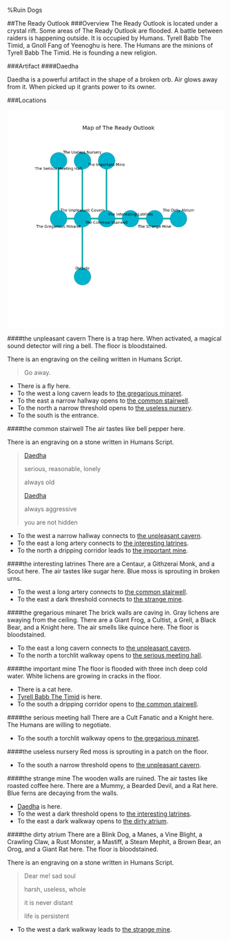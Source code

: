 %Ruin Dogs

##The Ready Outlook
###Overview
The Ready Outlook is located under a crystal rift. Some areas of The Ready Outlook are flooded. A battle between raiders is happening outside. It is occupied by Humans. <a name="Tyrell-Babb-The-Timid"></a>Tyrell Babb The Timid, a Gnoll Fang of Yeenoghu is here. The Humans are the minions of Tyrell Babb The Timid. He  is founding a new religion. 



###Artifact
####<a name="Daedha"></a>Daedha


Daedha is a powerful artifact in the shape of a broken orb. Air glows away from it. When picked up it grants power to its owner. 





###Locations


![](../v2/images/The-Ready-Outlook.png)

####<a name="the-unpleasant-cavern"></a>the unpleasant cavern
There is a trap here. When activated, a magical sound detector will ring a bell. The floor is bloodstained. 

There is an engraving on the ceiling written in Humans Script. 

> Go away.
>


* There is a fly here.
* To the west a long cavern leads to [the gregarious minaret](#the-gregarious-minaret).
* To the east a narrow hallway opens to [the common stairwell](#the-common-stairwell).
* To the north a narrow threshold opens to [the useless nursery](#the-useless-nursery).
* To the south is the entrance.


####<a name="the-common-stairwell"></a>the common stairwell
The air tastes like bell pepper here. 

There is an engraving on a stone written in Humans Script. 

> [Daedha](#Daedha)
>
> serious, reasonable, lonely
>
> always old
>
> [Daedha](#Daedha)
>
> always aggressive
>
> you are not hidden
>


* To the west a narrow hallway connects to [the unpleasant cavern](#the-unpleasant-cavern).
* To the east a long artery connects to [the interesting latrines](#the-interesting-latrines).
* To the north a dripping corridor leads to [the important mine](#the-important-mine).


####<a name="the-interesting-latrines"></a>the interesting latrines
There are a Centaur, a Githzerai Monk, and a Scout here. The air tastes like sugar here. Blue moss is sprouting in broken urns. 



* To the west a long artery connects to [the common stairwell](#the-common-stairwell).
* To the east a dark threshold connects to [the strange mine](#the-strange-mine).


####<a name="the-gregarious-minaret"></a>the gregarious minaret
The brick walls are caving in. Gray lichens are swaying from the ceiling. There are a Giant Frog, a Cultist, a Grell, a Black Bear, and a Knight here. The air smells like quince here. The floor is bloodstained. 



* To the east a long cavern connects to [the unpleasant cavern](#the-unpleasant-cavern).
* To the north a torchlit walkway opens to [the serious meeting hall](#the-serious-meeting-hall).


####<a name="the-important-mine"></a>the important mine
The floor is flooded with three inch deep cold water. White lichens are growing in cracks in the floor. 



* There is a cat here.
* [Tyrell Babb The Timid](#Tyrell-Babb-The-Timid) is here.
* To the south a dripping corridor opens to [the common stairwell](#the-common-stairwell).


####<a name="the-serious-meeting-hall"></a>the serious meeting hall
There are a Cult Fanatic and a Knight here. The Humans are willing to negotiate. 



* To the south a torchlit walkway opens to [the gregarious minaret](#the-gregarious-minaret).


####<a name="the-useless-nursery"></a>the useless nursery
Red moss is sprouting in a patch on the floor. 



* To the south a narrow threshold opens to [the unpleasant cavern](#the-unpleasant-cavern).


####<a name="the-strange-mine"></a>the strange mine
The wooden walls are ruined. The air tastes like roasted coffee here. There are a Mummy, a Bearded Devil, and a Rat here. Blue ferns are decaying from the walls. 



* [Daedha](#Daedha) is here.
* To the west a dark threshold opens to [the interesting latrines](#the-interesting-latrines).
* To the east a dark walkway opens to [the dirty atrium](#the-dirty-atrium).


####<a name="the-dirty-atrium"></a>the dirty atrium
There are a Blink Dog, a Manes, a Vine Blight, a Crawling Claw, a Rust Monster, a Mastiff, a Steam Mephit, a Brown Bear, an Orog, and a Giant Rat here. The floor is bloodstained. 

There is an engraving on a stone written in Humans Script. 

> Dear me! sad soul
>
> harsh, useless, whole
>
> it is never distant
>
> life is persistent
>


* To the west a dark walkway leads to [the strange mine](#the-strange-mine).


